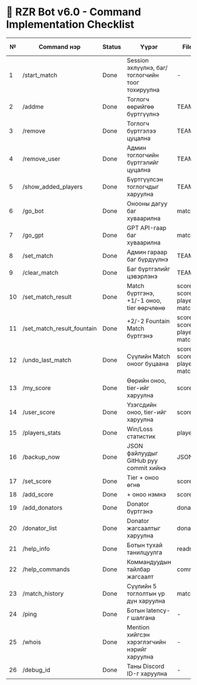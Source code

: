 
# 🧾 RZR Bot v6.0 - Command Implementation Checklist

| №  | Command нэр                   | Status | Үүрэг                                                  | File ашиглах                                        | Хэрэглэгчийн түвшин      |
|----|-------------------------------|--------|--------------------------------------------------------|----------------------------------------------------|--------------------------|
| 1  | /start_match                  | Done   | Session эхлүүлнэ, баг/тоглогчийн тоог тохируулна       | -                                                  | Бүгд (initiator авна)    |
| 2  | /addme                        | Done   | Тоглогч өөрийгөө бүртгүүлнэ                             | TEAM_SETUP                                         | Бүгд                     |
| 3  | /remove                       | Done   | Тоглогч бүртгэлээ цуцална                                | TEAM_SETUP                                         | Бүгд                     |
| 4  | /remove_user                  | Done   | Админ тоглогчийн бүртгэлийг цуцална                      | TEAM_SETUP                                         | Admin                    |
| 5  | /show_added_players           | Done   | Бүртгүүлсэн тоглогчдыг харуулна                          | TEAM_SETUP                                         | Бүгд                     |
| 6  | /go_bot                       | Done   | Онооны дагуу баг хуваарилна                             | match_log.json                                     | Зөвхөн initiator         |
| 7  | /go_gpt                       | Done   | GPT API-гаар баг хуваарилна                             | match_log.json                                     | Зөвхөн initiator         |
| 8  | /set_match                    | Done   | Админ гараар баг бүрдүүлнэ                              | TEAM_SETUP                                         | Admin (initiator авна)   |
| 9  | /clear_match                  | Done   | Баг бүртгэлийг цэвэрлэнэ                                | TEAM_SETUP                                         | Admin                    |
| 10 | /set_match_result            | Done   | Match бүртгэнэ, +1/-1 оноо, tier өөрчлөнө               | scores.json, score_log.jsonl, player_stats.json, match_log.json | Зөвхөн initiator         |
| 11 | /set_match_result_fountain   | Done   | +2/-2 Fountain Match бүртгэнэ                            | scores.json, score_log.jsonl, player_stats.json, match_log.json | Зөвхөн initiator         |
| 12 | /undo_last_match             | Done   | Сүүлийн Match оноог буцаана                             | scores.json, score_log.jsonl, player_stats.json, match_log.json | Зөвхөн initiator         |
| 13 | /my_score                    | Done   | Өөрийн оноо, tier-ийг харуулна                          | scores.json                                        | Бүгд                     |
| 14 | /user_score                  | Done   | Үзэгсдийн оноо, tier-ийг харуулна                       | scores.json                                        | Бүгд                     |
| 15 | /players_stats               | Done   | Win/Loss статистик                                     | player_stats.json                                  | Бүгд                     |
| 16 | /backup_now                  | Done   | JSON файлуудыг GitHub руу commit хийнэ                  | JSON бүх файл                                      | Admin                    |
| 17 | /set_score                   | Done   | Tier + оноо өгнө                                        | scores.json                                        | Admin                    |
| 18 | /add_score                   | Done   | + оноо нэмнэ                                           | scores.json                                        | Admin                    |
| 19 | /add_donators                | Done   | Donator бүртгэнэ                                       | donators.json                                      | Admin                    |
| 20 | /donator_list                | Done   | Donator жагсаалтыг харуулна                             | donators.json                                      | Бүгд                     |
| 21 | /help_info                   | Done   | Ботын тухай танилцуулга                                | readme.md                                          | Бүгд                     |
| 22 | /help_commands               | Done   | Коммандуудын тайлбар жагсаалт                           | commands.md                                        | Бүгд                     |
| 23 | /match_history               | Done   | Сүүлийн 5 тоглолтын үр дүн харуулна                     | match_log.json                                     | Бүгд                     |
| 24 | /ping                        | Done   | Ботын latency-г шалгана                                 | -                                                  | Бүгд                     |
| 25 | /whois                       | Done   | Mention хийгсэн хэрэглэгчийн нэрийг харуулна            | -                                                  | Бүгд                     |
| 26 | /debug_id                    | Done   | Таны Discord ID-г харуулна                              | -                                                  | Бүгд                     |
